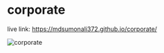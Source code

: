 # corporate
live link: https://mdsumonali372.github.io/corporate/


![corporate](https://user-images.githubusercontent.com/69789708/161245547-6e08087f-f0af-4d75-b3f8-486fe6c60c81.png)
